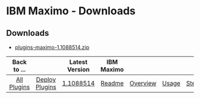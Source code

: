 
# IBM Maximo - Downloads

## Downloads

- [plugins-maximo-1.1088514.zip](https://github.com/UrbanCode/IBM-UCD-PLUGINS/raw/main/files/maximo/plugins-maximo-1.1088514.zip)

|Back to ...||Latest Version|IBM Maximo  ||||
| :---: | :---: | :---: | :---: | :---: | :---: | :---: |
|[All Plugins](../../index.md)|[Deploy Plugins](../README.md)|[1.1088514](https://github.com/UrbanCode/IBM-UCD-PLUGINS/raw/main/files/maximo/plugins-maximo-1.1088514.zip)|[Readme](README.md)|[Overview](overview.md)|[Usage](usage.md)|[Steps](steps.md)|
